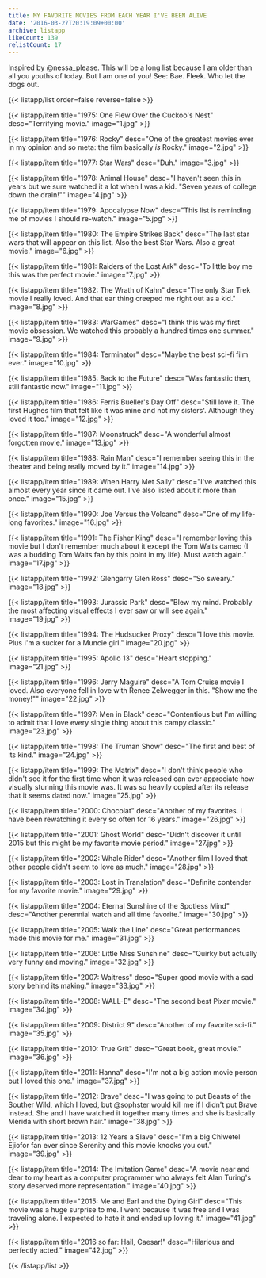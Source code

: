 ```yaml
---
title: MY FAVORITE MOVIES FROM EACH YEAR I'VE BEEN ALIVE
date: '2016-03-27T20:19:09+00:00'
archive: listapp
likeCount: 139
relistCount: 17
---
```


Inspired by @nessa_please. This will be a long list because I am older than all you youths of today. But I am one of you! See: Bae. Fleek. Who let the dogs out.

<!--more-->

{{< listapp/list order=false reverse=false >}}

   {{< listapp/item title="1975: One Flew Over the Cuckoo's Nest"
      desc="Terrifying movie."
      image="1.jpg" >}}

   {{< listapp/item title="1976: Rocky"
      desc="One of the greatest movies ever in my opinion and so meta: the film basically *is* Rocky."
      image="2.jpg" >}}

   {{< listapp/item title="1977: Star Wars"
      desc="Duh."
      image="3.jpg" >}}

   {{< listapp/item title="1978: Animal House"
      desc="I haven't seen this in years but we sure watched it a lot when I was a kid. \"Seven years of college down the drain!\""
      image="4.jpg" >}}

   {{< listapp/item title="1979: Apocalypse Now"
      desc="This list is reminding me of movies I should re-watch."
      image="5.jpg" >}}

   {{< listapp/item title="1980: The Empire Strikes Back"
      desc="The last star wars that will appear on this list. Also the best Star Wars. Also a great movie."
      image="6.jpg" >}}

   {{< listapp/item title="1981: Raiders of the Lost Ark"
      desc="To little boy me this was the perfect movie."
      image="7.jpg" >}}

   {{< listapp/item title="1982: The Wrath of Kahn"
      desc="The only Star Trek movie I really loved. And that ear thing creeped me right out as a kid."
      image="8.jpg" >}}

   {{< listapp/item title="1983: WarGames"
      desc="I think this was my first movie obsession. We watched this probably a hundred times one summer."
      image="9.jpg" >}}

   {{< listapp/item title="1984: Terminator"
      desc="Maybe the best sci-fi film ever."
      image="10.jpg" >}}

   {{< listapp/item title="1985: Back to the Future"
      desc="Was fantastic then, still fantastic now."
      image="11.jpg" >}}

   {{< listapp/item title="1986: Ferris Bueller's Day Off"
      desc="Still love it. The first Hughes film that felt like it was mine and not my sisters'. Although they loved it too."
      image="12.jpg" >}}

   {{< listapp/item title="1987: Moonstruck"
      desc="A wonderful almost forgotten movie."
      image="13.jpg" >}}

   {{< listapp/item title="1988: Rain Man"
      desc="I remember seeing this in the theater and being really moved by it."
      image="14.jpg" >}}

   {{< listapp/item title="1989: When Harry Met Sally"
      desc="I've watched this almost every year since it came out. I've also listed about it more than once."
      image="15.jpg" >}}

   {{< listapp/item title="1990: Joe Versus the Volcano"
      desc="One of my life-long favorites."
      image="16.jpg" >}}

   {{< listapp/item title="1991: The Fisher King"
      desc="I remember loving this movie but I don't remember much about it except the Tom Waits cameo (I was a budding Tom Waits fan by this point in my life). Must watch again."
      image="17.jpg" >}}

   {{< listapp/item title="1992: Glengarry Glen Ross"
      desc="So sweary."
      image="18.jpg" >}}

   {{< listapp/item title="1993: Jurassic Park"
      desc="Blew my mind. Probably the most affecting visual effects I ever saw or will see again."
      image="19.jpg" >}}

   {{< listapp/item title="1994: The Hudsucker Proxy"
      desc="I love this movie. Plus I'm a sucker for a Muncie girl."
      image="20.jpg" >}}

   {{< listapp/item title="1995: Apollo 13"
      desc="Heart stopping."
      image="21.jpg" >}}

   {{< listapp/item title="1996: Jerry Maguire"
      desc="A Tom Cruise movie I loved. Also everyone fell in love with Renee Zelwegger in this. \"Show me the money!\""
      image="22.jpg" >}}

   {{< listapp/item title="1997: Men in Black"
      desc="Contentious but I'm willing to admit that I love every single thing about this campy classic."
      image="23.jpg" >}}

   {{< listapp/item title="1998: The Truman Show"
      desc="The first and best of its kind."
      image="24.jpg" >}}

   {{< listapp/item title="1999: The Matrix"
      desc="I don't think people who didn't see it for the first time when it was released can ever appreciate how visually stunning this movie was. It was so heavily copied after its release that it seems dated now."
      image="25.jpg" >}}

   {{< listapp/item title="2000: Chocolat"
      desc="Another of my favorites. I have been rewatching it every so often for 16 years."
      image="26.jpg" >}}

   {{< listapp/item title="2001: Ghost World"
      desc="Didn't discover it until 2015 but this might be my favorite movie period."
      image="27.jpg" >}}

   {{< listapp/item title="2002: Whale Rider"
      desc="Another film I loved that other people didn't seem to love as much."
      image="28.jpg" >}}

   {{< listapp/item title="2003: Lost in Translation"
      desc="Definite contender for my favorite movie."
      image="29.jpg" >}}

   {{< listapp/item title="2004: Eternal Sunshine of the Spotless Mind"
      desc="Another perennial watch and all time favorite."
      image="30.jpg" >}}

   {{< listapp/item title="2005: Walk the Line"
      desc="Great performances made this movie for me."
      image="31.jpg" >}}

   {{< listapp/item title="2006: Little Miss Sunshine"
      desc="Quirky but actually very funny and moving."
      image="32.jpg" >}}

   {{< listapp/item title="2007: Waitress"
      desc="Super good movie with a sad story behind its making."
      image="33.jpg" >}}

   {{< listapp/item title="2008: WALL-E"
      desc="The second best Pixar movie."
      image="34.jpg" >}}

   {{< listapp/item title="2009: District 9"
      desc="Another of my favorite sci-fi."
      image="35.jpg" >}}

   {{< listapp/item title="2010: True Grit"
      desc="Great book, great movie."
      image="36.jpg" >}}

   {{< listapp/item title="2011: Hanna"
      desc="I'm not a big action movie person but I loved this one."
      image="37.jpg" >}}

   {{< listapp/item title="2012: Brave"
      desc="I was going to put Beasts of the Souther Wild, which I loved, but @sophster would kill me if I didn't put Brave instead. She and I have watched it together many times and she is basically Merida with short brown hair."
      image="38.jpg" >}}

   {{< listapp/item title="2013: 12 Years a Slave"
      desc="I'm a big Chiwetel Ejiofor fan ever since Serenity and this movie knocks you out."
      image="39.jpg" >}}

   {{< listapp/item title="2014: The Imitation Game"
      desc="A movie near and dear to my heart as a computer programmer who always felt Alan Turing's story deserved more representation."
      image="40.jpg" >}}

   {{< listapp/item title="2015: Me and Earl and the Dying Girl"
      desc="This movie was a huge surprise to me. I went because it was free and I was traveling alone. I expected to hate it and ended up loving it."
      image="41.jpg" >}}

   {{< listapp/item title="2016 so far: Hail, Caesar!"
      desc="Hilarious and perfectly acted."
      image="42.jpg" >}}

{{< /listapp/list >}}
